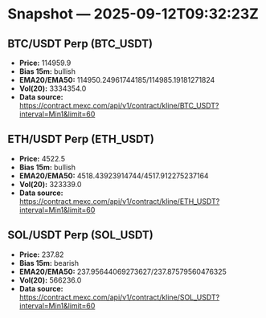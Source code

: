 # Snapshot — 2025-09-12T09:32:23Z

## BTC/USDT Perp (BTC_USDT)
- **Price:** 114959.9
- **Bias 15m:** bullish
- **EMA20/EMA50:** 114950.24961744185/114985.19181271824
- **Vol(20):** 3334354.0
- **Data source:** https://contract.mexc.com/api/v1/contract/kline/BTC_USDT?interval=Min1&limit=60

## ETH/USDT Perp (ETH_USDT)
- **Price:** 4522.5
- **Bias 15m:** bullish
- **EMA20/EMA50:** 4518.43923914744/4517.912275237164
- **Vol(20):** 323339.0
- **Data source:** https://contract.mexc.com/api/v1/contract/kline/ETH_USDT?interval=Min1&limit=60

## SOL/USDT Perp (SOL_USDT)
- **Price:** 237.82
- **Bias 15m:** bearish
- **EMA20/EMA50:** 237.95644069273627/237.87579560476325
- **Vol(20):** 566236.0
- **Data source:** https://contract.mexc.com/api/v1/contract/kline/SOL_USDT?interval=Min1&limit=60
